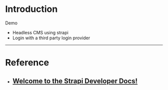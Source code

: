 # Introduction

Demo
- Headless CMS using strapi
- Login with a third party login provider

---

# Reference

- ## [Welcome to the Strapi Developer Docs!](https://docs.strapi.io/dev-docs/intro)